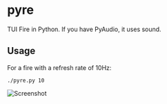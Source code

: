 # pyre
TUI Fire in Python.  If you have PyAudio, it uses sound.

## Usage

For a fire with a refresh rate of 10Hz:

    ./pyre.py 10


![Screenshot](http://i.imgur.com/aFindkY.png)
